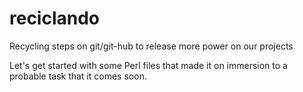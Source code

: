 # reciclando
Recycling steps on git/git-hub to release more power on our projects

Let's get started with some Perl files that made it on immersion to a probable task that it comes soon.
